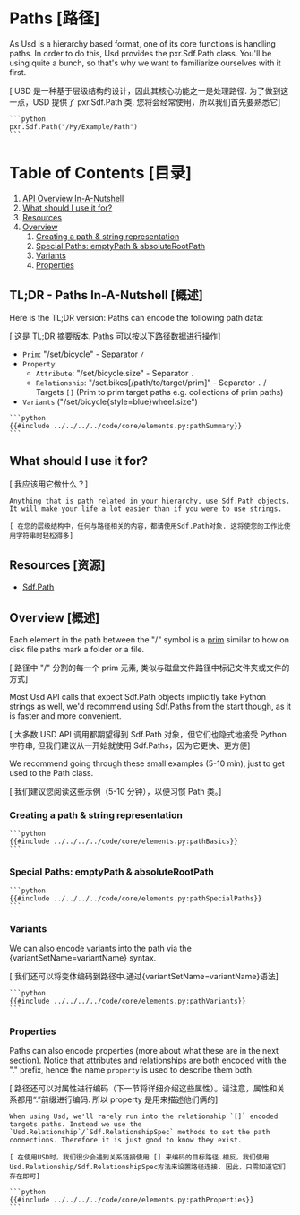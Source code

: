 # Paths [路径]
As Usd is a hierarchy based format, one of its core functions is handling paths.
In order to do this, Usd provides the pxr.Sdf.Path class. You'll be using quite a bunch, so that's why we want to familiarize ourselves with it first.

[ USD 是一种基于层级结构的设计，因此其核心功能之一是处理路径. 为了做到这一点，USD 提供了 pxr.Sdf.Path 类. 您将会经常使用，所以我们首先要熟悉它]

~~~admonish info title=""
```python
pxr.Sdf.Path("/My/Example/Path")
```
~~~

# Table of Contents [目录]
1. [API Overview In-A-Nutshell](#summary)
2. [What should I use it for?](#usage)
3. [Resources](#resources)
4. [Overview](#overview)
    1. [Creating a path & string representation](#pathBasics)
    2. [Special Paths: emptyPath & absoluteRootPath](#pathSpecialPaths)
    3. [Variants ](#pathVariants)
    4. [Properties](#pathProperties)

## TL;DR - Paths In-A-Nutshell [概述] <a name="summary"></a>
Here is the TL;DR version:
Paths can encode the following path data:

[ 这是 TL;DR 摘要版本. Paths 可以按以下路径数据进行操作]

- `Prim`: "/set/bicycle" - Separator `/`
- `Property`:
    - `Attribute`: "/set/bicycle.size"  - Separator `.`
    - `Relationship`: "/set.bikes[/path/to/target/prim]"  - Separator `.` / Targets `[]`  (Prim to prim target paths e.g. collections of prim paths)
- `Variants` ("/set/bicycle{style=blue}wheel.size")

~~~admonish info title=""
```python
{{#include ../../../../code/core/elements.py:pathSummary}}
```
~~~

## What should I use it for? <a name="usage"></a>

[ 我应该用它做什么？]

~~~admonish tip
Anything that is path related in your hierarchy, use Sdf.Path objects. It will make your life a lot easier than if you were to use strings.

[ 在您的层级结构中，任何与路径相关的内容，都请使用Sdf.Path对象. 这将使您的工作比使用字符串时轻松得多]
~~~

## Resources [资源]<a name="resources"></a>
- [Sdf.Path](https://openusd.org/release/api/class_sdf_path.html#sec_SdfPath_Overview)

## Overview [概述]<a name="overview"></a>
Each element in the path between the "/" symbol is a [prim](https://openusd.org/release/glossary.html#usdglossary-prim) similar to how on disk file paths mark a folder or a file.

[ 路径中 "/" 分割的每一个 prim 元素, 类似与磁盘文件路径中标记文件夹或文件的方式]

Most Usd API calls that expect Sdf.Path objects implicitly take Python strings as well, we'd recommend using Sdf.Paths from the start though, as it is faster and more convenient.

[ 大多数 USD API 调用都期望得到 Sdf.Path 对象，但它们也隐式地接受 Python 字符串, 但我们建议从一开始就使用 Sdf.Paths，因为它更快、更方便]

We recommend going through these small examples (5-10 min), just to get used to the Path class.

[ 我们建议您阅读这些示例（5-10 分钟），以便习惯 Path 类。]

### Creating a path & string representation <a name="pathBasics"></a>

~~~admonish info title=""
```python
{{#include ../../../../code/core/elements.py:pathBasics}}
```
~~~

### Special Paths: emptyPath & absoluteRootPath <a name="pathSpecialPaths"></a>

~~~admonish info title=""
```python
{{#include ../../../../code/core/elements.py:pathSpecialPaths}}
```
~~~

### Variants <a name="pathVariants"></a>
We can also encode variants into the path via the {variantSetName=variantName} syntax.

[ 我们还可以将变体编码到路径中.通过{variantSetName=variantName}语法]

~~~admonish info title=""
```python
{{#include ../../../../code/core/elements.py:pathVariants}}
```
~~~

### Properties <a name="pathProperties"></a>
Paths can also encode properties (more about what these are in the next section).
Notice that attributes and relationships are both encoded with the "." prefix, hence the name `property` is used to describe them both.

[ 路径还可以对属性进行编码（下一节将详细介绍这些属性）。请注意，属性和关系都用“.”前缀进行编码. 所以 property 是用来描述他们俩的]

~~~admonish tip
When using Usd, we'll rarely run into the relationship `[]` encoded targets paths. Instead we use the `Usd.Relationship`/`Sdf.RelationshipSpec` methods to set the path connections. Therefore it is just good to know they exist.

[ 在使用USD时，我们很少会遇到关系链接使用 [] 来编码的目标路径.相反，我们使用Usd.Relationship/Sdf.RelationshipSpec方法来设置路径连接. 因此，只需知道它们存在即可]
~~~

~~~admonish info title=""
```python
{{#include ../../../../code/core/elements.py:pathProperties}}
```
~~~


